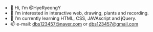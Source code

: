 - 👋 Hi, I’m @HyeRyeongY
- 👀 I’m interested in interactive web, drawing, plants and recording.
- 🌱 I’m currently learning HTML, CSS, JAVAscript and jQuery. 
- 📫 e-mail: dbs123457@naver.com or dbs123457@gmail.com

<!---
HyeRyeongY is a ✨ special ✨ repository because its `README.md` (this file) appears on your GitHub profile.
You can click the Preview link to take a look at your changes.
--->
